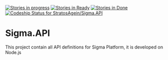 [![Stories in progress](https://badge.waffle.io/StratosAgein/Sigma.API.svg?label=In%20Progress&title=In%20Progress)](http://waffle.io/StratosAgein/Sigma.API) [![Stories in Ready](https://badge.waffle.io/StratosAgein/Sigma.API.png?label=ready&title=Ready)](https://waffle.io/StratosAgein/Sigma.API) [![Stories in Done](https://badge.waffle.io/StratosAgein/Sigma.API.svg?label=done&title=Done)](http://waffle.io/StratosAgein/Sigma.API)[ ![Codeship Status for StratosAgein/Sigma.API](https://codeship.com/projects/2f9cb700-9c44-0133-fb94-2209b3e2f1f8/status?branch=master)](https://codeship.com/projects/127069)
# Sigma.API
This project contain all API definitions for Sigma Platform, it is developed on Node.js
